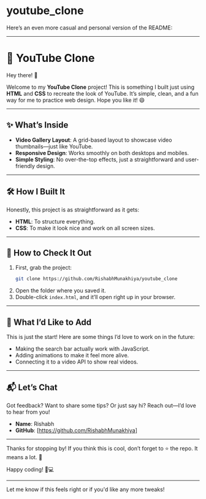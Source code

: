 # youtube_clone
Here’s an even more casual and personal version of the README:  

---

# 🎥 YouTube Clone  

Hey there! 👋  

Welcome to my **YouTube Clone** project! This is something I built just using **HTML** and **CSS** to recreate the look of YouTube. It’s simple, clean, and a fun way for me to practice web design. Hope you like it! 😄  

---

## ✨ What’s Inside  

- **Video Gallery Layout**: A grid-based layout to showcase video thumbnails—just like YouTube.  
- **Responsive Design**: Works smoothly on both desktops and mobiles.  
- **Simple Styling**: No over-the-top effects, just a straightforward and user-friendly design.  

---

## 🛠️ How I Built It  

Honestly, this project is as straightforward as it gets:  
- **HTML**: To structure everything.  
- **CSS**: To make it look nice and work on all screen sizes.  

---

## 🚀 How to Check It Out  

1. First, grab the project:  
   ```bash
   git clone https://github.com/RishabhMunakhiya/youtube_clone
   ```  
2. Open the folder where you saved it.  
3. Double-click `index.html`, and it’ll open right up in your browser.  

---

## 🌱 What I’d Like to Add  

This is just the start! Here are some things I’d love to work on in the future:  
- Making the search bar actually work with JavaScript.  
- Adding animations to make it feel more alive.  
- Connecting it to a video API to show real videos.  

---


## 📬 Let’s Chat  

Got feedback? Want to share some tips? Or just say hi? Reach out—I’d love to hear from you!  
- **Name**: Rishabh  
- **GitHub**: [https://github.com/RishabhMunakhiya]  

---

Thanks for stopping by! If you think this is cool, don’t forget to ⭐ the repo. It means a lot. 🥰  

Happy coding! 🚀💻  

--- 

Let me know if this feels right or if you'd like any more tweaks!
